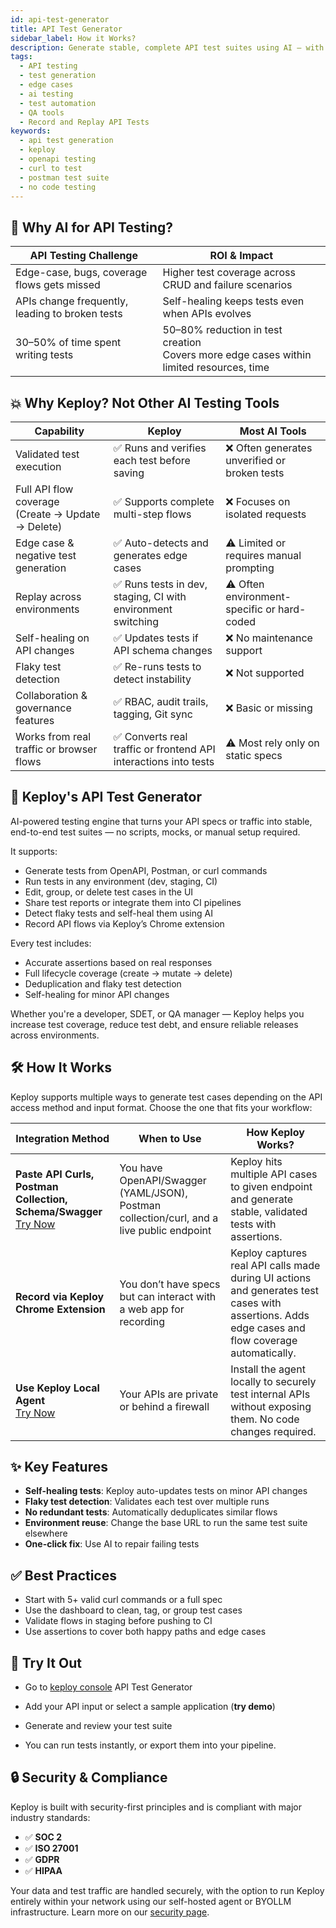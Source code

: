 ```yaml
---
id: api-test-generator
title: API Test Generator
sidebar_label: How it Works?
description: Generate stable, complete API test suites using AI — with zero manual scripting.
tags:
  - API testing
  - test generation
  - edge cases
  - ai testing
  - test automation
  - QA tools
  - Record and Replay API Tests
keywords:
  - api test generation
  - keploy
  - openapi testing
  - curl to test
  - postman test suite
  - no code testing
---
```

## 🤖 Why AI for API Testing?

| API Testing Challenge                           | ROI & Impact                                                                                      |
|-------------------------------------------------|---------------------------------------------------------------------------------------------------|
| Edge-case, bugs, coverage flows gets missed     | Higher test coverage across CRUD and failure scenarios                                            |
| APIs change frequently, leading to broken tests | Self-healing keeps tests even when APIs evolves                                                   | 
| 30–50% of time spent writing tests              | 50–80% reduction in test creation     <br/> Covers more edge cases within limited resources, time |


## 💥 Why Keploy? Not Other AI Testing Tools

| Capability                                        | Keploy                                                          | Most AI Tools                                  |
|---------------------------------------------------|-----------------------------------------------------------------|-------------------------------------------------|
| Validated test execution                          | ✅ Runs and verifies each test before saving                     | ❌ Often generates unverified or broken tests   |
| Full API flow coverage<br/> (Create → Update → Delete) | ✅ Supports complete multi-step flows                            | ❌ Focuses on isolated requests                 |
| Edge case & negative test generation              | ✅ Auto-detects and generates edge cases                         | ⚠️ Limited or requires manual prompting         |
| Replay across environments                        | ✅ Runs tests in dev, staging, CI with environment switching     | ⚠️ Often environment-specific or hard-coded     |
| Self-healing on API changes                       | ✅ Updates tests if API schema changes                           | ❌ No maintenance support                       |
| Flaky test detection                              | ✅ Re-runs tests to detect instability                           | ❌ Not supported                                |
| Collaboration & governance features               | ✅ RBAC, audit trails, tagging, Git sync                         | ❌ Basic or missing                             |
| Works from real traffic or browser flows          | ✅ Converts real traffic or frontend API interactions into tests | ⚠️ Most rely only on static specs               |


## 🚀 Keploy's API Test Generator

AI-powered testing engine that turns your API specs or traffic into stable, end-to-end test suites — no scripts, mocks, or manual setup required.

It supports:
- Generate tests from OpenAPI, Postman, or curl commands
- Run tests in any environment (dev, staging, CI)
- Edit, group, or delete test cases in the UI
- Share test reports or integrate them into CI pipelines
- Detect flaky tests and self-heal them using AI
- Record API flows via Keploy’s Chrome extension

Every test includes:
- Accurate assertions based on real responses
- Full lifecycle coverage (create → mutate → delete)
- Deduplication and flaky test detection
- Self-healing for minor API changes

Whether you're a developer, SDET, or QA manager — Keploy helps you increase test coverage, reduce test debt, and ensure reliable releases across environments.

## 🛠️ How It Works
Keploy supports multiple ways to generate test cases depending on the API access method and input format. Choose the one that fits your workflow:

| Integration Method                                                                                        | When to Use                                                                          | How Keploy Works?                                                                                                                                |
|-----------------------------------------------------------------------------------------------------------|--------------------------------------------------------------------------------------|--------------------------------------------------------------------------------------------------------------------------------------------------|
| **Paste API Curls, Postman Collection, Schema/Swagger**<br/>[Try Now](/docs/running-keploy/generate-api-tests-using-ai) | You have OpenAPI/Swagger (YAML/JSON), Postman collection/curl, and a live public endpoint | Keploy hits multiple API cases to given endpoint and generate stable, validated tests with assertions.                                                          |
| **Record via Keploy Chrome Extension**<br/>                                                               | You don’t have specs but can interact with a web app for recording                   | Keploy captures real API calls made during UI actions and generates test cases with assertions. Adds edge cases and flow coverage automatically. |
| **Use Keploy Local Agent**                          <br/>[Try Now](/docs/running-keploy/generate-api-tests-using-ai) | Your APIs are private or behind a firewall                                           | Install the agent locally to securely test internal APIs without exposing them. No code changes required.                                        |


## ✨ Key Features

- **Self-healing tests**: Keploy auto-updates tests on minor API changes
- **Flaky test detection**: Validates each test over multiple runs
- **No redundant tests**: Automatically deduplicates similar flows
- **Environment reuse**: Change the base URL to run the same test suite elsewhere
- **One-click fix**: Use AI to repair failing tests

## ✅ Best Practices

- Start with 5+ valid curl commands or a full spec
- Use the dashboard to clean, tag, or group test cases
- Validate flows in staging before pushing to CI
- Use assertions to cover both happy paths and edge cases

## 🚀 Try It Out

- Go to [keploy console](https://app.keploy.io/api-testing/generate)  API Test Generator

- Add your API input  or select a sample application (**try demo**)

- Generate and review your test suite

- You can run tests instantly, or export them into your pipeline. 


## 🔒 Security & Compliance

Keploy is built with security-first principles and is compliant with major industry standards:

- ✅ **SOC 2**
- ✅ **ISO 27001**
- ✅ **GDPR**
- ✅ **HIPAA**

Your data and test traffic are handled securely, with the option to run Keploy entirely within your network using our self-hosted agent or BYOLLM infrastructure. Learn more on our [security page](https://keploy.io/security).
